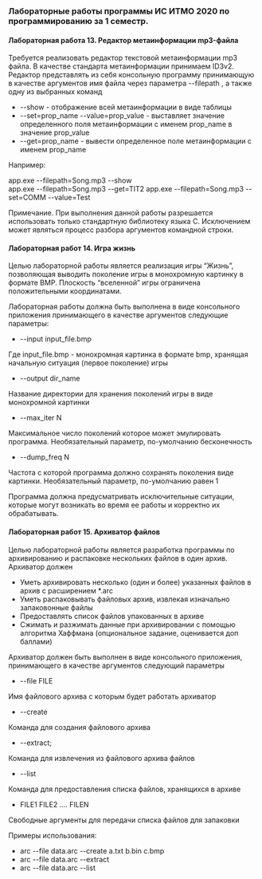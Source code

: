 ### Лабораторные работы программы ИС ИТМО 2020 по программированию за 1 семестр.

#### Лабораторная работа 13. Редактор метаинформации mp3-файла

Требуется реализовать редактор текстовой метаинформации mp3 файла. В качестве стандарта метаинформации принимаем ID3v2.
Редактор представлять из себя консольную программу принимающую в качестве аргументов имя файла через параметра --filepath , а также одну из выбранных команд
+ --show - отображение всей метаинформации в виде таблицы
+ --set=prop_name --value=prop_value  - выставляет значение определенного поля метаинформации с именем prop_name в значение prop_value
+ --get=prop_name - вывести определенное поле метаинформации с именем prop_name

Например:

app.exe --filepath=Song.mp3 --show  
app.exe --filepath=Song.mp3 --get=TIT2
app.exe --filepath=Song.mp3 --set=COMM --value=Test


Примечание.
При выполнения данной работы разрешается использовать только стандартную библиотеку языка С. Исключением может являться процесс разбора аргументов командной строки.

#### Лабораторная работ 14. Игра жизнь

Целью лабораторной работы является реализация игры “Жизнь”, позволяющая выводить поколение игры в монохромную картинку в формате BMP. Плоскость “вселенной” игры ограничена положительными координатами.

Лабораторная работы должна быть выполнена в виде консольного приложения принимающего в качестве аргументов следующие параметры:
+ --input input_file.bmp

Где input_file.bmp - монохромная картинка в формате bmp, хранящая начальную ситуация (первое поколение) игры
+ --output dir_name

Название директории для хранения поколений игры в виде монохромной картинки
+ --max_iter N

Максимальное число поколений которое может эмулировать программа. Необязательный параметр, по-умолчанию бесконечность
+ --dump_freq N

Частота с которой программа должно сохранять поколения виде картинки. Необязательный параметр, по-умолчанию равен 1

Программа должна предусматривать исключительные ситуации, которые могут возникать во время ее работы и корректно их обрабатывать. 

#### Лабораторная работ 15. Архиватор файлов

Целью лабораторной работы является разработка программы по архивированию и распаковке нескольких файлов в один архив. Архиватор должен
+ Уметь архивировать несколько (один и более) указанных файлов в архив с расширением *.arc
+ Уметь распаковывать файловых архив, извлекая изначально запаковонные файлы
+ Предоставлять список файлов упакованных в архиве
+ Сжимать и разжимать данные при архивировании  с помощью алгоритма Хаффмана (опциональное задание, оценивается доп баллами)

Архиватор должен быть выполнен в виде консольного приложения, принимающего в качестве аргументов следующий параметры

+ --file  FILE

Имя файлового архива с которым будет работать архиватор
+ --create

Команда для создания файлового архива
+ --extract;

Команда для извлечения из файлового архива файлов
+ --list

Команда для предоставления списка файлов, хранящихся в архиве
+ FILE1 FILE2 …. FILEN

Свободные аргументы для передачи списка файлов для запаковки

Примеры использования:
+ arc --file  data.arc --create a.txt b.bin c.bmp
+ arc --file  data.arc --extract
+ arc --file  data.arc --list